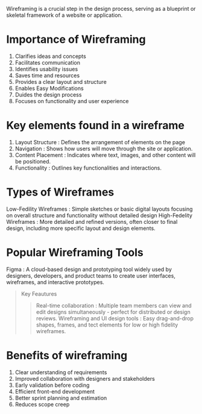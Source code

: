 Wireframing is a crucial step in the design process, serving as a blueprint or skeletal framework of a website or application.

# Importance of Wireframing
1. Clarifies ideas and concepts
2. Facilitates communication
3. Identifies usability issues
4. Saves time and resources
5. Provides a clear layout and structure
6. Enables Easy Modifications
7. Duides the design process
8. Focuses on functionality and user experience

# Key elements found in a wireframe
1. Layout Structure : Defines the arrangement of elements on the page
2. Navigation : Shows how users will move through the site or application.
3. Content Placement : Indicates where text, images, and other content will be positioned.
4. Functionality : Outlines key functionalities and interactions.

# Types of Wireframes
Low-Fedility Wireframes : Simple sketches or basic digital layouts focusing on overall structure and functionality without detailed design
High-Fedelity Wireframes : More detailed and refined versions, often closer to final design, including more specific layout and design elements.

# Popular Wireframing Tools
Figma : A cloud-based design and prototyping tool widely used by designers, developers, and product teams to create user interfaces, wireframes, and interactive prototypes. 
> Key Feautures
>> Real-time collaboration : Multiple team members can view and edit designs simultaneously - perfect for distributed or design reviews.
>> Wireframing and UI design tools : Easy drag-and-drop shapes, frames, and tect elements for low or high fidelity wireframes.

# Benefits of wireframing
1. Clear understanding of requirements
2. Improved collaboration with designers and stakeholders
3. Early validation before coding
4. Efficient front-end development
5. Better sprint planning and estimation
6. Reduces scope creep
